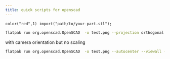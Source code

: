 ```yaml
---
title: quick scripts for openscad
---
```


```
color("red",1) import("path/to/your-part.stl");
```



```bash
flatpak run org.openscad.OpenSCAD  -o test.png --projection orthogonal test.scad
```

with camera orientation but no scaling

```bash
flatpak run org.openscad.OpenSCAD  -o test.png --autocenter --viewall --camera 0,0,0,-30,60,0,1000 --projection orthogonal test.scad
```

